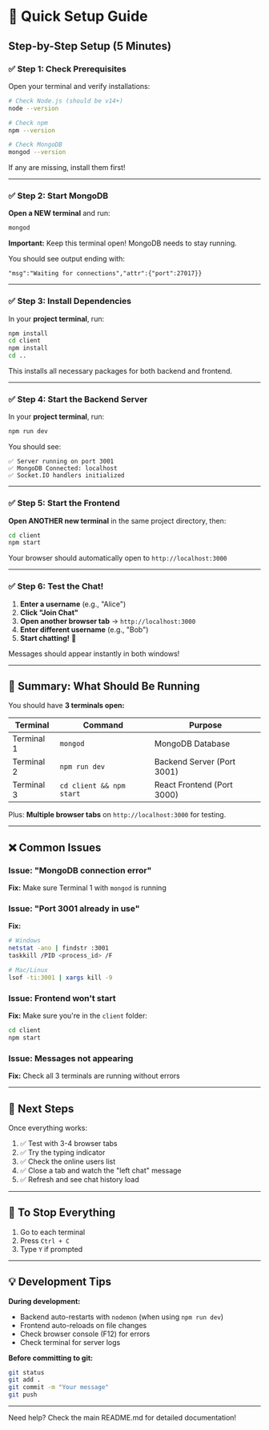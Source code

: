 # 🚀 Quick Setup Guide

## Step-by-Step Setup (5 Minutes)

### ✅ Step 1: Check Prerequisites

Open your terminal and verify installations:

```bash
# Check Node.js (should be v14+)
node --version

# Check npm
npm --version

# Check MongoDB
mongod --version
```

If any are missing, install them first!

---

### ✅ Step 2: Start MongoDB

**Open a NEW terminal** and run:

```bash
mongod
```

**Important:** Keep this terminal open! MongoDB needs to stay running.

You should see output ending with:
```
"msg":"Waiting for connections","attr":{"port":27017}}
```

---

### ✅ Step 3: Install Dependencies

In your **project terminal**, run:

```bash
npm install
cd client
npm install
cd ..
```

This installs all necessary packages for both backend and frontend.

---

### ✅ Step 4: Start the Backend Server

In your **project terminal**, run:

```bash
npm run dev
```

You should see:
```
✅ Server running on port 3001
✅ MongoDB Connected: localhost
✅ Socket.IO handlers initialized
```

---

### ✅ Step 5: Start the Frontend

**Open ANOTHER new terminal** in the same project directory, then:

```bash
cd client
npm start
```

Your browser should automatically open to `http://localhost:3000`

---

### ✅ Step 6: Test the Chat!

1. **Enter a username** (e.g., "Alice")
2. **Click "Join Chat"**
3. **Open another browser tab** → `http://localhost:3000`
4. **Enter different username** (e.g., "Bob")
5. **Start chatting!** 🎉

Messages should appear instantly in both windows!

---

## 🎯 Summary: What Should Be Running

You should have **3 terminals open:**

| Terminal | Command | Purpose |
|----------|---------|---------|
| Terminal 1 | `mongod` | MongoDB Database |
| Terminal 2 | `npm run dev` | Backend Server (Port 3001) |
| Terminal 3 | `cd client && npm start` | React Frontend (Port 3000) |

Plus: **Multiple browser tabs** on `http://localhost:3000` for testing.

---

## ❌ Common Issues

### Issue: "MongoDB connection error"
**Fix:** Make sure Terminal 1 with `mongod` is running

### Issue: "Port 3001 already in use"
**Fix:** 
```bash
# Windows
netstat -ano | findstr :3001
taskkill /PID <process_id> /F

# Mac/Linux
lsof -ti:3001 | xargs kill -9
```

### Issue: Frontend won't start
**Fix:** Make sure you're in the `client` folder:
```bash
cd client
npm start
```

### Issue: Messages not appearing
**Fix:** Check all 3 terminals are running without errors

---

## 🎨 Next Steps

Once everything works:

1. ✅ Test with 3-4 browser tabs
2. ✅ Try the typing indicator
3. ✅ Check the online users list
4. ✅ Close a tab and watch the "left chat" message
5. ✅ Refresh and see chat history load

---

## 🛑 To Stop Everything

1. Go to each terminal
2. Press `Ctrl + C`
3. Type `Y` if prompted

---

## 💡 Development Tips

**During development:**
- Backend auto-restarts with `nodemon` (when using `npm run dev`)
- Frontend auto-reloads on file changes
- Check browser console (F12) for errors
- Check terminal for server logs

**Before committing to git:**
```bash
git status
git add .
git commit -m "Your message"
git push
```

---

Need help? Check the main README.md for detailed documentation!

